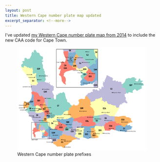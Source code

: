 ```yaml
---
layout: post
title: Western Cape number plate map updated
excerpt_separator: <!--more-->
---
```


I've updated [my Western Cape number plate map from 2014](/wc-number-plates/) to include the new CAA code for Cape Town.

<figure>
<a href="/images/western-cape-number-plates.png" target="_blank"><img src="/images/western-cape-number-plates-thumb.png" alt="Map of the Western Cape province, South Africa, showing the number plate codes issued by different towns in the province." /></a>
<figcaption>Western Cape number plate prefixes</figcaption>
</figure>
<!--more-->
